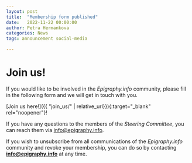 ```yaml
---
layout: post
title:  "Membership form published"
date:   2022-11-22 00:00:00
author: Petra Hermankova
categories: News
tags: announcement social-media

---
```


# Join us!


If you would like to be involved in the *Epigraphy.info* community, please fill in the following form and we will get in touch with you.

[Join us here!]({{ "join_us/" | relative_url}}){:target="_blank" rel="noopener"}!

If you have any questions to the members of the *Steering Committee*, you can reach them via info@epigraphy.info.

If you wish to unsubscribe from all communications of the *Epigraphy.info* community and revoke your membership, you can do so by contacting **info@epigraphy.info** at any time.

